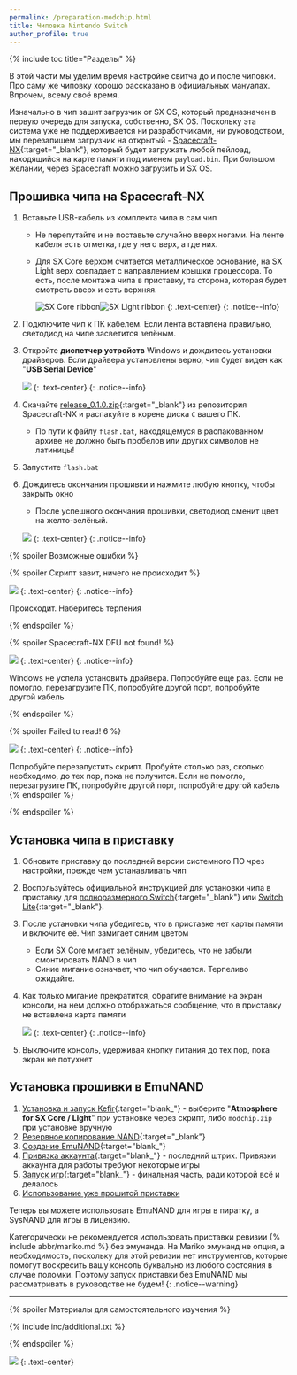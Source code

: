 ```yaml
---
permalink: /preparation-modchip.html
title: Чиповка Nintendo Switch 
author_profile: true
---
```


{% include toc title="Разделы" %}

В этой части мы уделим время настройке свитча до и после чиповки. Про саму же чиповку хорошо рассказано в официальных мануалах. Впрочем, всему своё время.

Изначально в чип зашит загрузчик от SX OS, который предназначен в первую очередь для запуска, собственно, SX OS. Поскольку эта система уже не поддерживается ни разработчиками, ни руководством, мы перезапишем загрузчик на открытый - [Spacecraft-NX](https://github.com/Spacecraft-NX/firmware){:target="_blank"}, который будет загружать любой пейлоад, находящийся на карте памяти под именем `payload.bin`. При большом желании, через Spacecraft можно загрузить и SX OS. 

## Прошивка чипа на Spacecraft-NX

1. Вставьте USB-кабель из комплекта чипа в сам чип
	 * Не перепутайте и не поставьте случайно вверх ногами. На ленте кабеля есть отметка, где у него верх, а где них. 
	 * Для SX Core верхом считается металлическое основание, на SX Light верх совпадает с направлением крышки процессора. То есть, после монтажа чипа в приставку, та сторона, которая будет смотреть вверх и есть верхняя. 

		![SX Core ribbon](/images/modchips/core_up.png)![SX Light ribbon](/images/modchips/light_up.png)
		{: .text-center}
		{: .notice--info}

1. Подключите чип к ПК кабелем. Если лента вставлена правильно, светодиод на чипе засветится зелёным. 
1. Откройте **диспетчер устройств** Windows и дождитесь установки драйверов. Если драйвера установлены верно, чип будет виден как "**USB Serial Device**"

	![](/images/modchips/device_manager.png)
	{: .text-center}
	{: .notice--info}

1. Скачайте [release_0.1.0.zip](https://github.com/Spacecraft-NX/firmware/releases/latest){:target="_blank"} из репозитория Spacecraft-NX и распакуйте в корень диска `C` вашего ПК.
	* По пути к файлу `flash.bat`, находящемуся в распакованном архиве не должно быть пробелов или других символов не латиницы!
1. Запустите `flash.bat`
1. Дождитесь окончания прошивки и нажмите любую кнопку, чтобы закрыть окно 
	* После успешного окончания прошивки, светодиод сменит цвет на желто-зелёный.

	![](/images/modchips/done.png)
	{: .text-center}
	{: .notice--info}

{% spoiler Возможные ошибки %}

{% spoiler Скрипт завит, ничего не происходит %}

![](/images/modchips/freeze.png)
{: .text-center}
{: .notice--info}

Происходит. Наберитесь терпения

{% endspoiler %}

{% spoiler Spacecraft-NX DFU not found! %}

![](/images/modchips/DFU.png)
{: .text-center}
{: .notice--info}

Windows не успела установить драйвера. Попробуйте еще раз. Если не помогло, перезагрузите ПК, попробуйте другой порт, попробуйте другой кабель

{% endspoiler %}

{% spoiler Failed to read! 6 %}

![](/images/modchips/error6.png)
{: .text-center}
{: .notice--info}

Попробуйте перезапустить скрипт. Пробуйте столько раз, сколько необходимо, до тех пор, пока не получится. Если не помогло, перезагрузите ПК, попробуйте другой порт, попробуйте другой кабель
{% endspoiler %}

{% endspoiler %}

## Установка чипа в приставку 

1. Обновите приставку до последней версии системного ПО чрез настройки, прежде чем устанавливать чип
1. Воспользуйтесь официальной инструкцией для установки чипа в приставку для [полноразмерного Switch](https://drive.google.com/open?id=1QI68FoAY9eFNz1wxMvAN1og1sQ1wgwSL){:target="_blank"} или [Switch Lite](https://drive.google.com/open?id=1Q8H2FwMVk1GwQBM2gLVjhCRTymx20Of_){:target="_blank"}.
1. После установки чипа убедитесь, что в приставке нет карты памяти и включите её. Чип замигает синим цветом 
	* Если SX Core мигает зелёным, убедитесь, что не забыли смонтировать NAND в чип
	* Синие мигание означает, что чип обучается. Терпеливо ожидайте. 
1. Как только мигание прекратится, обратите внимание на экран консоли, на нем должно отображаться сообщение, что в приставку не вставлена карта памяти

	![](/images/modchips/nosd.png)
	{: .text-center}
	{: .notice--info}

1. Выключите консоль, удерживая кнопку питания до тех пор, пока экран не потухнет 

## Установка прошивки в EmuNAND

1. [Установка и запуск Kefir](kefir){:target="blank_"} - выберите "**Atmosphere for SX Core / Light**" при установке через скрипт, либо `modchip.zip` при установке вручную
1. [Резервное копирование NAND](backup-nand){:target="_blank"}
1. [Создание EmuNAND](emunand){:target="blank_"}
1. [Привязка аккаунта](link-account){:target="blank_"} - последний штрих. Привязки аккаунта для работы требуют некоторые игры
1. [Запуск игр](games){:target="blank_"} - финальная часть, ради которой всё и делалось
1. [Использование уже прошитой приставки](usage)

Теперь вы можете использовать EmuNAND для игры в пиратку, а SysNAND для игры в лицензию.

Категорически не рекомендуется использовать приставки ревизии {% include abbr/mariko.md %} без эмунанда. На Mariko эмунанд не опция, а необходимость, поскольку для этой ревизии нет инструментов, которые помогут воскресить вашу консоль буквально из любого состояния в случае поломки. Поэтому запуск приставки без EmuNAND мы рассматривать в руководстве не будем!
{: .notice--warning}


___

{% spoiler Материалы для самостоятельного изучения %}

{% include inc/additional.txt %}

{% endspoiler %}

![](/images/switch.png)
{: .text-center}

<script>
	localStorage.setItem('fuse', 1);
</script>